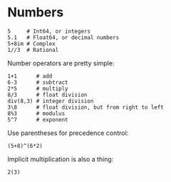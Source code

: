 # Numbers
```
5     # Int64, or integers
5.1   # Float64, or decimal numbers
5+8im # Complex
1//3  # Rational
```
Number operators are pretty simple:

```
1+1      # add
6-3      # subtract
2*5      # multiply
8/3      # float division
div(8,3) # integer division
3\8      # float division, but from right to left
8%3      # modulus
5^7      # exponent
```

Use parentheses for precedence control:

```
(5+8)^(6*2)
```

Implicit multiplication is also a thing:

```
2(3)
```